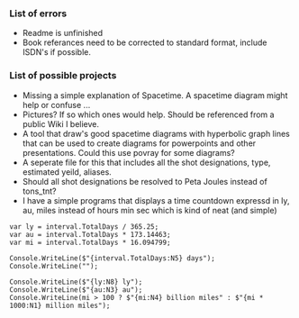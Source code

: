 ### List of errors

* Readme is unfinished
* Book referances need to be corrected to standard format, include ISDN's if possible.


### List of possible projects

* Missing a simple explanation of Spacetime.  A spacetime diagram might help or confuse ...
* Pictures?  If so which ones would help.  Should be referenced from a public Wiki I believe.
* A tool that draw's good spacetime diagrams with hyperbolic graph lines that can be used to
create diagrams for powerpoints and other presentations.  Could this use povray for some diagrams?
* A seperate file for this that includes all the shot designations, type, estimated yeild, aliases.
* Should all shot designations be resolved to Peta Joules instead of tons_tnt?
* I have a simple programs that displays a time countdown expressd in ly, au, miles instead of hours min sec which is kind of neat (and simple)
```
var ly = interval.TotalDays / 365.25;
var au = interval.TotalDays * 173.14463;
var mi = interval.TotalDays * 16.094799;

Console.WriteLine($"{interval.TotalDays:N5} days");
Console.WriteLine("");

Console.WriteLine($"{ly:N8} ly");
Console.WriteLine($"{au:N3} au");
Console.WriteLine(mi > 100 ? $"{mi:N4} billion miles" : $"{mi * 1000:N1} million miles");
```
